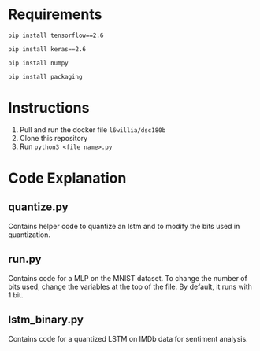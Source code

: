 # Requirements
`pip install tensorflow==2.6`

`pip install keras==2.6`

`pip install numpy`

`pip install packaging`


# Instructions
1. Pull and run the docker file `l6willia/dsc180b`
2. Clone this repository
3. Run `python3 <file name>.py`

# Code Explanation
## quantize.py
Contains helper code to quantize an lstm and to modify the bits used in quantization.

## run.py
Contains code for a MLP on the MNIST dataset. To change the number of bits used, change the variables at the top of the file. By default, it runs with 1 bit.

## lstm_binary.py
Contains code for a quantized LSTM on IMDb data for sentiment analysis.
